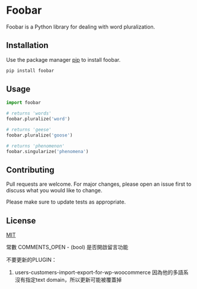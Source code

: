 # Foobar

Foobar is a Python library for dealing with word pluralization.

## Installation

Use the package manager [pip](https://pip.pypa.io/en/stable/) to install foobar.

```bash
pip install foobar
```

## Usage

```python
import foobar

# returns 'words'
foobar.pluralize('word')

# returns 'geese'
foobar.pluralize('goose')

# returns 'phenomenon'
foobar.singularize('phenomena')
```

## Contributing
Pull requests are welcome. For major changes, please open an issue first to discuss what you would like to change.

Please make sure to update tests as appropriate.

## License
[MIT](https://choosealicense.com/licenses/mit/)

常數
COMMENTS_OPEN - (bool) 是否開啟留言功能

不要更新的PLUGIN：
1. users-customers-import-export-for-wp-woocommerce
因為他的多語系沒有指定text domain，所以更新可能被覆蓋掉